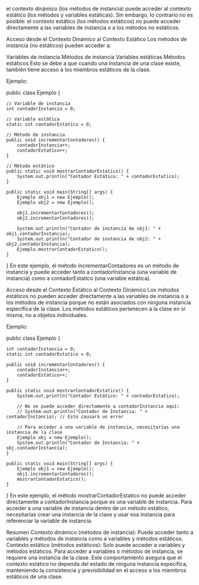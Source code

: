 el contexto dinámico (los métodos de instancia) puede acceder al contexto estático (los métodos y variables estáticas). Sin embargo, lo contrario no es posible: el contexto estático (los métodos estáticos) no puede acceder directamente a las variables de instancia o a los métodos no estáticos.

Acceso desde el Contexto Dinámico al Contexto Estático
Los métodos de instancia (no estáticos) pueden acceder a:

Variables de instancia
Métodos de instancia
Variables estáticas
Métodos estáticos
Esto se debe a que cuando una instancia de una clase existe, también tiene acceso a los miembros estáticos de la clase.

Ejemplo:

public class Ejemplo {

    // Variable de instancia
    int contadorInstancia = 0;

    // Variable estática
    static int contadorEstatico = 0;

    // Método de instancia
    public void incrementarContadores() {
        contadorInstancia++;
        contadorEstatico++;
    }

    // Método estático
    public static void mostrarContadorEstatico() {
        System.out.println("Contador Estático: " + contadorEstatico);
    }

    public static void main(String[] args) {
        Ejemplo obj1 = new Ejemplo();
        Ejemplo obj2 = new Ejemplo();
        
        obj1.incrementarContadores();
        obj2.incrementarContadores();

        System.out.println("Contador de instancia de obj1: " + obj1.contadorInstancia);
        System.out.println("Contador de instancia de obj2: " + obj2.contadorInstancia);
        Ejemplo.mostrarContadorEstatico();
    }
}
En este ejemplo, el método incrementarContadores es un método de instancia y puede acceder tanto a contadorInstancia (una variable de instancia) como a contadorEstatico (una variable estática).

Acceso desde el Contexto Estático al Contexto Dinámico
Los métodos estáticos no pueden acceder directamente a las variables de instancia o a los métodos de instancia porque no están asociados con ninguna instancia específica de la clase. Los métodos estáticos pertenecen a la clase en sí misma, no a objetos individuales.

Ejemplo:

public class Ejemplo {

    int contadorInstancia = 0;
    static int contadorEstatico = 0;

    public void incrementarContadores() {
        contadorInstancia++;
        contadorEstatico++;
    }

    public static void mostrarContadorEstatico() {
        System.out.println("Contador Estático: " + contadorEstatico);

        // No se puede acceder directamente a contadorInstancia aquí:
        // System.out.println("Contador de Instancia: " + contadorInstancia); // Esto causará un error

        // Para acceder a una variable de instancia, necesitarías una instancia de la clase
        Ejemplo obj = new Ejemplo();
        System.out.println("Contador de Instancia: " + obj.contadorInstancia);
    }

    public static void main(String[] args) {
        Ejemplo obj1 = new Ejemplo();
        obj1.incrementarContadores();
        mostrarContadorEstatico();
    }
}
En este ejemplo, el método mostrarContadorEstatico no puede acceder directamente a contadorInstancia porque es una variable de instancia. Para acceder a una variable de instancia dentro de un método estático, necesitarías crear una instancia de la clase y usar esa instancia para referenciar la variable de instancia.

Resumen
Contexto dinámico (métodos de instancia): Puede acceder tanto a variables y métodos de instancia como a variables y métodos estáticos.
Contexto estático (métodos estáticos): Solo puede acceder a variables y métodos estáticos. Para acceder a variables o métodos de instancia, se requiere una instancia de la clase.
Este comportamiento asegura que el contexto estático no dependa del estado de ninguna instancia específica, manteniendo la consistencia y previsibilidad en el acceso a los miembros estáticos de una clase.